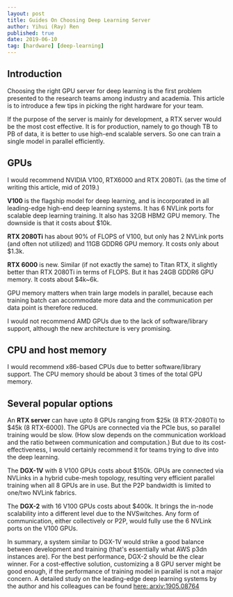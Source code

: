 ```yaml
---
layout: post
title: Guides On Choosing Deep Learning Server  
author: Yihui (Ray) Ren
published: true
date: 2019-06-10
tag: [hardware] [deep-learning]
---
```


## Introduction
Choosing the right GPU server for deep learning is the first problem presented
to the research teams among industry and academia. 
This article is to introduce a few tips in picking the right hardware for your team.

If the purpose of the server is mainly for development, a RTX server would be the most cost effective. 
It is for production, namely to go though TB to PB of data, it is better to use high-end scalable servers. 
So one can train a single model in parallel efficiently.

## GPUs
I would recommend NVIDIA V100, RTX6000 and RTX 2080Ti. (as the time of writing this article, mid of 2019.)

**V100** is the flagship model for deep learning, and is incorporated in all
leading-edge high-end deep learning systems. It has 6 NVLink ports for scalable
deep learning training. It also has 32GB HBM2 GPU memory. The downside is that
it costs about $10k.

**RTX 2080Ti** has about 90% of FLOPS of V100, but only has 2 NVLink ports (and
often not utilized) and 11GB GDDR6 GPU memory. It costs only about $1.3k.

**RTX 6000** is new. Similar (if not exactly the same) to Titan RTX, it
slightly better than RTX 2080Ti in terms of FLOPS. But it has 24GB GDDR6 GPU
memory. It costs about $4k~6k.

GPU memory matters when train large models in parallel, because each training
batch can accommodate more data and the communication per data point is
therefore reduced.

I would not recommend AMD GPUs due to the lack of software/library support,
although the new architecture is very promising.


## CPU and host memory
I would recommend x86-based CPUs due to better software/library support.
The CPU memory should be about 3 times of the total GPU memory. 

## Several popular options
An **RTX server** can have upto 8 GPUs ranging from $25k (8 RTX-2080Ti) to $45k
(8 RTX-6000).  The GPUs are connected via the PCIe bus, so parallel training
would be slow. (How slow depends on the communication workload and the ratio
between communication and computation.) But due to its cost-effectiveness, I
would certainly recommend it for teams trying to dive into the deep learning. 

The **DGX-1V** with 8 V100 GPUs costs about $150k. GPUs are connected via
NVLinks in a hybrid cube-mesh topology, resulting very efficient parallel
training when all 8 GPUs are in use.  But the P2P bandwidth is limited to
one/two NVLink fabrics.

The **DGX-2** with 16 V100 GPUs costs about $400k.  It brings the in-node
scalability into a different level due to the NVSwitches.  Any form of
communication, either collectively or P2P, would fully use the 6 NVLink ports
on the V100 GPUs.

In summary, a system similar to DGX-1V would strike a good balance between
development and training (that's essentially what AWS p3dn instances are). For
the best performance, DGX-2 should be the clear winner. For a cost-effective
solution, customizing a 8 GPU server might be good enough, if the performance
of training model in parallel is not a major concern. A detailed study on the
leading-edge deep learning systems by the author and his colleagues can be
found [here: arxiv:1905.08764](https://arxiv.org/abs/1905.08764)



